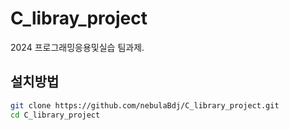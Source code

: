 # C_libray_project
2024 프로그래밍응용및실습 팀과제.


## 설치방법
```bash
git clone https://github.com/nebulaBdj/C_library_project.git
cd C_library_project
